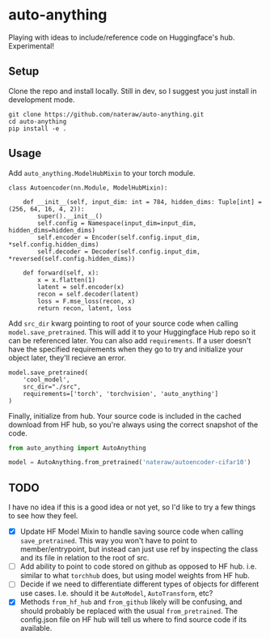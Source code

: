 # auto-anything

Playing with ideas to include/reference code on Huggingface's hub. Experimental!


## Setup

Clone the repo and install locally. Still in dev, so I suggest you just install in development mode.

```
git clone https://github.com/nateraw/auto-anything.git
cd auto-anything
pip install -e .
```

## Usage

Add `auto_anything.ModelHubMixin` to your torch module.

```
class Autoencoder(nn.Module, ModelHubMixin):

    def __init__(self, input_dim: int = 784, hidden_dims: Tuple[int] = (256, 64, 16, 4, 2)):
        super().__init__()
        self.config = Namespace(input_dim=input_dim, hidden_dims=hidden_dims)
        self.encoder = Encoder(self.config.input_dim, *self.config.hidden_dims)
        self.decoder = Decoder(self.config.input_dim, *reversed(self.config.hidden_dims))

    def forward(self, x):
        x = x.flatten(1)
        latent = self.encoder(x)
        recon = self.decoder(latent)
        loss = F.mse_loss(recon, x)
        return recon, latent, loss
```

Add `src_dir` kwarg pointing to root of your source code when calling `model.save_pretrained`. This will add it to your Huggingface Hub repo so it can be referenced later. You can also add `requirements`. If a user doesn't have the specified requirements when they go to try and initialize your object later, they'll recieve an error.

```
model.save_pretrained(
    'cool_model',
    src_dir="./src",
    requirements=['torch', 'torchvision', 'auto_anything']
)
```

Finally, initialize from hub. Your source code is included in the cached download from HF hub, so you're always using the correct snapshot of the code.

```python
from auto_anything import AutoAnything

model = AutoAnything.from_pretrained('nateraw/autoencoder-cifar10')
```

## TODO

I have no idea if this is a good idea or not yet, so I'd like to try a few things to see how they feel.

-  [x] Update HF Model Mixin to handle saving source code when calling `save_pretrained`.
This way you won't have to point to member/entrypoint, but instead can just use ref by
inspecting the class and its file in relation to the root of src.
- [ ] Add ability to point to code stored on github as opposed to HF hub. i.e. similar to what `torchhub` does, but using model weights from HF hub.
- [ ] Decide if we need to differentiate different types of objects for different use cases. I.e. should it be `AutoModel`, `AutoTransform`, etc?
- [x] Methods `from_hf_hub` and `from_github` likely will be confusing, and should probably be replaced with the usual `from_pretrained`. The config.json file on HF hub will tell us where to find source code if its available.
